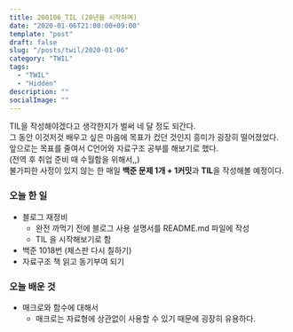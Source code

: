 ```yaml
---
title: 200106_TIL (20년을 시작하며)
date: "2020-01-06T21:00:00+09:00"
template: "post"
draft: false
slug: "/posts/twil/2020-01-06"
category: "TWIL"
tags:
  - "TWIL"
  - "Hidden"
description: ""
socialImage: ""
---
```


TIL을 작성해야겠다고 생각한지가 벌써 네 달 정도 되간다.  
그 동안 이것저것 배우고 싶은 마음에 목표가 컸던 것인지 흥미가 굉장히 떨어졌었다.  
앞으로는 목표를 줄여서 C언어와 자료구조 공부를 해보기로 했다.  
(전역 후 취업 준비 때 수월함을 위해서,,)  
불가피한 사정이 있지 않는 한 매일 **백준 문제 1개 + 1커밋**과 **TIL**을 작성해볼 예정이다.  

### 오늘 한 일

- 블로그 재정비
  - 완전 까먹기 전에 블로그 사용 설명서를 README.md 파일에 작성
  - TIL 을 시작해보기로 함
- 백준 1018번 (체스판 다시 칠하기) 
- 자료구조 책 읽고 동기부여 되기

### 오늘 배운 것

- 매크로와 함수에 대해서
  - 매크로는 자료형에 상관없이 사용할 수 있기 때문에 굉장히 유용하다.